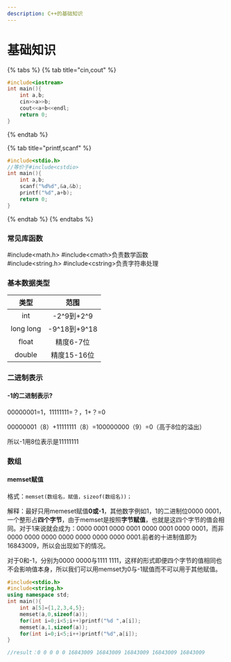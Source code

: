 ```yaml
---
description: C++的基础知识
---
```


# 基础知识

{% tabs %}
{% tab title="cin,cout" %}
```cpp
#include<iostream>
int main(){
    int a,b;
    cin>>a>>b;
    cout<<a+b<<endl;
    return 0;
}
```
{% endtab %}

{% tab title="printf,scanf" %}
```cpp
#include<stdio.h>
//等价于#include<cstdio>
int main(){
    int a,b;
    scanf("%d%d",&a,&b);
    printf("%d",a+b);
    return 0;
}
```
{% endtab %}
{% endtabs %}

### 常见库函数

\#include&lt;math.h&gt;    \#include&lt;cmath&gt;负责数学函数  
\#include&lt;string.h&gt;    \#include&lt;cstring&gt;负责字符串处理

### 基本数据类型

| 类型 | 范围 |
| :---: | :---: |
| int | -2^9到+2^9 |
| long long | -9^18到+9^18 |
| float | 精度6-7位 |
| double | 精度15-16位 |

### 二进制表示

#### -1的二进制表示?

00000001=1，11111111=？，1+？=0

00000001（8）+11111111（8）=100000000（9）=0（高于8位的溢出）

所以-1用8位表示是11111111

### 数组

#### memset赋值

格式：`memset(数组名，赋值，sizeof(数组名))；`

解释：最好只用memeset赋值**0或-1**，其他数字例如1，1的二进制位0000 0001，一个整形占**四个字节**，由于memset是按照**字节赋值**，也就是这四个字节的值会相同。对于1来说就会成为：0000 0001 0000 0001 0000 0001 0000 0001，而非0000 0000 0000 0000 0000 0000 0000 0001.前者的十进制值即为16843009，所以会出现如下的情况。

对于0和-1，分别为0000 0000与1111 1111，这样的形式即便四个字节的值相同也不会影响值本身，所以我们可以用memset为0与-1赋值而不可以用于其他赋值。

```cpp
#include<stdio.h>
#include<string.h>
using namespace std;
int main(){
	int a[5]={1,2,3,4,5};
	memset(a,0,sizeof(a));
	for(int i=0;i<5;i++)printf("%d ",a[i]);
	memset(a,1,sizeof(a));
	for(int i=0;i<5;i++)printf("%d",a[i]);
}

//result：0 0 0 0 0 16843009 16843009 16843009 16843009 16843009
```

